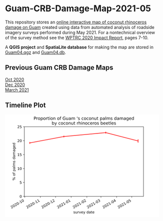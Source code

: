 # Guam-CRB-Damage-Map-2021-05

This repository stores an [online interactive map of coconut rhinoceros damage on Guam](https://aubreymoore.github.io/Guam-CRBDamage-Map-2021-05/webmap) created using data from automated analysis of roadside imagery surveys performed during May 2021. For a nontechnical overview of the survey method see the [WPTRC 2020 Impact Report](https://www.uog.edu/_resources/files/wptrc/2020WPTRCFinal.pdf), pages 7-10.

A **QGIS project** and **SpatiaLite database** for making the map are stored in [Guam04.qgz](Guam04.qgz) and [Guam04.db](Guam04.db).

## Previous Guam CRB Damage Maps

[Oct 2020](https://aubreymoore.github.io/new-crb-damage-map/)<br>
[Dec 2020](https://aubreymoore.github.io/Guam-CRB-damage-map-2020-12/webmap/v1/)<br>
[March 2021](https://github.com/aubreymoore/Guam-CRB-Damage-Map-2021-03)

## Timeline Plot

![timeline plot](timeline.svg)

